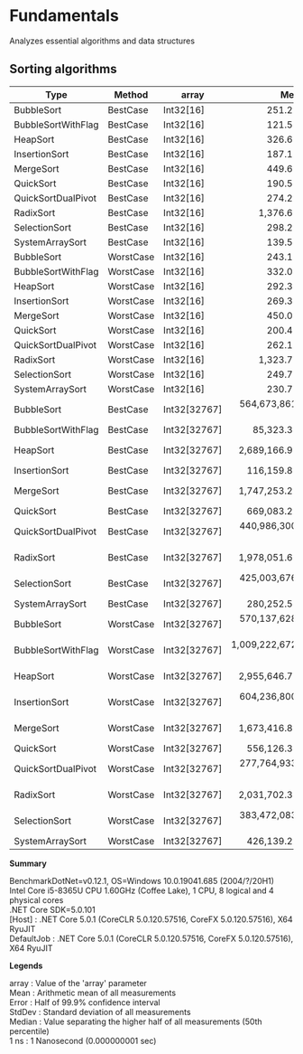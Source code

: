 # Fundamentals
Analyzes essential algorithms and data structures

## Sorting algorithms

|               Type |    Method |        array |               Mean |            Error |           StdDev |           Median |
|------------------- |---------- |------------- |-------------------:|-----------------:|-----------------:|-----------------:|
|         BubbleSort |  BestCase |    Int32[16] |           251.2 ns |          4.94 ns |          5.69 ns |         249.2 ns |
| BubbleSortWithFlag |  BestCase |    Int32[16] |           121.5 ns |          1.43 ns |          1.27 ns |         121.2 ns |
|           HeapSort |  BestCase |    Int32[16] |           326.6 ns |          4.80 ns |          4.01 ns |         325.3 ns |
|      InsertionSort |  BestCase |    Int32[16] |           187.1 ns |         10.22 ns |         28.49 ns |         190.9 ns |
|          MergeSort |  BestCase |    Int32[16] |           449.6 ns |          7.59 ns |          6.34 ns |         449.5 ns |
|          QuickSort |  BestCase |    Int32[16] |           190.5 ns |          2.16 ns |          1.80 ns |         190.8 ns |
| QuickSortDualPivot |  BestCase |    Int32[16] |           274.2 ns |          2.94 ns |          2.60 ns |         273.1 ns |
|          RadixSort |  BestCase |    Int32[16] |         1,376.6 ns |         26.09 ns |         44.31 ns |       1,365.7 ns |
|      SelectionSort |  BestCase |    Int32[16] |           298.2 ns |          5.85 ns |          8.57 ns |         294.1 ns |
|    SystemArraySort |  BestCase |    Int32[16] |           139.5 ns |          4.55 ns |         12.91 ns |         134.8 ns |
|         BubbleSort | WorstCase |    Int32[16] |           243.1 ns |          4.86 ns |          9.25 ns |         239.7 ns |
| BubbleSortWithFlag | WorstCase |    Int32[16] |           332.0 ns |          6.62 ns |          8.13 ns |         328.9 ns |
|           HeapSort | WorstCase |    Int32[16] |           292.3 ns |          5.38 ns |          6.20 ns |         290.6 ns |
|      InsertionSort | WorstCase |    Int32[16] |           269.3 ns |          5.35 ns |         12.30 ns |         263.4 ns |
|          MergeSort | WorstCase |    Int32[16] |           450.0 ns |          7.93 ns |         12.11 ns |         445.4 ns |
|          QuickSort | WorstCase |    Int32[16] |           200.4 ns |          4.04 ns |          3.97 ns |         199.3 ns |
| QuickSortDualPivot | WorstCase |    Int32[16] |           262.1 ns |          1.93 ns |          1.71 ns |         262.0 ns |
|          RadixSort | WorstCase |    Int32[16] |         1,323.7 ns |         25.15 ns |         27.95 ns |       1,318.2 ns |
|      SelectionSort | WorstCase |    Int32[16] |           249.7 ns |          4.80 ns |          4.72 ns |         248.3 ns |
|    SystemArraySort | WorstCase |    Int32[16] |           230.7 ns |          4.51 ns |         11.15 ns |         227.5 ns |
|         BubbleSort |  BestCase | Int32[32767] |   564,673,861.5 ns |  9,633,067.16 ns |  8,044,047.36 ns | 564,947,700.0 ns |
| BubbleSortWithFlag |  BestCase | Int32[32767] |        85,323.3 ns |      1,702.63 ns |      2,441.86 ns |      85,493.8 ns |
|           HeapSort |  BestCase | Int32[32767] |     2,689,166.9 ns |     45,260.31 ns |     40,122.09 ns |   2,672,935.4 ns |
|      InsertionSort |  BestCase | Int32[32767] |       116,159.8 ns |      2,293.66 ns |      4,685.34 ns |     115,090.9 ns |
|          MergeSort |  BestCase | Int32[32767] |     1,747,253.2 ns |     34,826.71 ns |     46,492.66 ns |   1,733,398.4 ns |
|          QuickSort |  BestCase | Int32[32767] |       669,083.2 ns |     12,892.99 ns |     11,429.30 ns |     665,939.1 ns |
| QuickSortDualPivot |  BestCase | Int32[32767] |   440,986,300.0 ns |  4,364,975.57 ns |  3,407,885.81 ns | 439,952,800.0 ns |
|          RadixSort |  BestCase | Int32[32767] |     1,978,051.6 ns |     39,128.41 ns |     56,116.79 ns |   1,960,058.4 ns |
|      SelectionSort |  BestCase | Int32[32767] |   425,003,676.9 ns |  1,882,948.45 ns |  1,572,347.23 ns | 425,557,100.0 ns |
|    SystemArraySort |  BestCase | Int32[32767] |       280,252.5 ns |      4,718.93 ns |      4,414.09 ns |     279,982.3 ns |
|         BubbleSort | WorstCase | Int32[32767] |   570,137,628.6 ns |  8,983,228.08 ns |  7,963,397.71 ns | 568,422,050.0 ns |
| BubbleSortWithFlag | WorstCase | Int32[32767] | 1,009,222,672.0 ns | 19,728,192.15 ns | 26,336,569.87 ns | 996,401,600.0 ns |
|           HeapSort | WorstCase | Int32[32767] |     2,955,646.7 ns |    111,140.79 ns |    327,701.12 ns |   2,764,615.4 ns |
|      InsertionSort | WorstCase | Int32[32767] |   604,236,800.0 ns |  6,581,047.42 ns |  5,495,472.65 ns | 600,669,000.0 ns |
|          MergeSort | WorstCase | Int32[32767] |     1,673,416.8 ns |     30,105.19 ns |     25,139.20 ns |   1,675,587.9 ns |
|          QuickSort | WorstCase | Int32[32767] |       556,126.3 ns |      7,484.30 ns |      6,634.64 ns |     554,901.8 ns |
| QuickSortDualPivot | WorstCase | Int32[32767] |   277,764,933.3 ns |  5,205,041.77 ns |  4,868,799.30 ns | 277,551,200.0 ns |
|          RadixSort | WorstCase | Int32[32767] |     2,031,702.3 ns |     40,525.69 ns |     85,482.45 ns |   1,996,088.3 ns |
|      SelectionSort | WorstCase | Int32[32767] |   383,472,083.3 ns |  1,902,940.09 ns |  1,485,690.45 ns | 383,576,850.0 ns |
|    SystemArraySort | WorstCase | Int32[32767] |       426,139.2 ns |      8,377.62 ns |      6,995.69 ns |     425,500.0 ns |


**Summary**

BenchmarkDotNet=v0.12.1, OS=Windows 10.0.19041.685 (2004/?/20H1)<br>
Intel Core i5-8365U CPU 1.60GHz (Coffee Lake), 1 CPU, 8 logical and 4 physical cores<br>
.NET Core SDK=5.0.101<br>
  [Host]     : .NET Core 5.0.1 (CoreCLR 5.0.120.57516, CoreFX 5.0.120.57516), X64 RyuJIT<br>
  DefaultJob : .NET Core 5.0.1 (CoreCLR 5.0.120.57516, CoreFX 5.0.120.57516), X64 RyuJIT<br>

**Legends**

array  : Value of the 'array' parameter<br>
Mean   : Arithmetic mean of all measurements<br>
Error  : Half of 99.9% confidence interval<br>
StdDev : Standard deviation of all measurements<br>
Median : Value separating the higher half of all measurements (50th percentile)<br>
1 ns   : 1 Nanosecond (0.000000001 sec)<br>